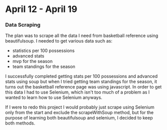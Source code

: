 # April 12 - April 19

### Data Scraping

The plan was to scrape all the data I need from basketball reference using beautifulsoup. I needed to get various data 
such as: 
- statistics per 100 possessions
- advanced stats 
- mvp for the season
- team standings for the season

I successfully completed getting stats per 100 possessions and advanced stats using soup but when I tried 
getting team standings for the season, it turns out the basketball reference page was using javascript. In order to get 
this data I had to use Selenium, which isn't too much of a problem as I wanted to learn how to use Selenium anyways.

If I were to redo this project I would probably just scrape using Selenium only from the start and exclude the 
scrapeWithSoup method, but for the purpose of learning both beautifulsoup and selenium, I decided to keep both methods.
